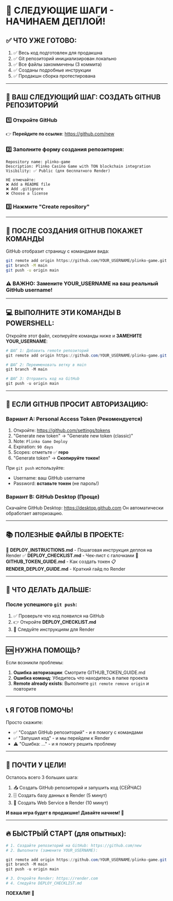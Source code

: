 # 🎯 СЛЕДУЮЩИЕ ШАГИ - НАЧИНАЕМ ДЕПЛОЙ!

## ✅ ЧТО УЖЕ ГОТОВО:

1. ✅ Весь код подготовлен для продакшна
2. ✅ Git репозиторий инициализирован локально
3. ✅ Все файлы закоммичены (3 коммита)
4. ✅ Созданы подробные инструкции
5. ✅ Продакшн сборка протестирована

---

## 🚀 ВАШ СЛЕДУЮЩИЙ ШАГ: СОЗДАТЬ GITHUB РЕПОЗИТОРИЙ

### 1️⃣ Откройте GitHub

👉 **Перейдите по ссылке**: https://github.com/new

### 2️⃣ Заполните форму создания репозитория:

```
Repository name: plinko-game
Description: Plinko Casino Game with TON blockchain integration
Visibility: ✅ Public (для бесплатного Render)

НЕ отмечайте:
❌ Add a README file
❌ Add .gitignore
❌ Choose a license
```

### 3️⃣ Нажмите "Create repository"

---

## 📝 ПОСЛЕ СОЗДАНИЯ GITHUB ПОКАЖЕТ КОМАНДЫ

GitHub отобразит страницу с командами вида:

```bash
git remote add origin https://github.com/YOUR_USERNAME/plinko-game.git
git branch -M main
git push -u origin main
```

### ⚠️ ВАЖНО: Замените YOUR_USERNAME на ваш реальный GitHub username!

---

## 💻 ВЫПОЛНИТЕ ЭТИ КОМАНДЫ В POWERSHELL:

Откройте этот файл, скопируйте команды ниже и **ЗАМЕНИТЕ YOUR_USERNAME**:

```powershell
# ШАГ 1: Добавить remote репозиторий
git remote add origin https://github.com/YOUR_USERNAME/plinko-game.git

# ШАГ 2: Переименовать ветку в main
git branch -M main

# ШАГ 3: Отправить код на GitHub
git push -u origin main
```

---

## 🔑 ЕСЛИ GITHUB ПРОСИТ АВТОРИЗАЦИЮ:

### Вариант A: Personal Access Token (Рекомендуется)

1. Откройте: https://github.com/settings/tokens
2. "Generate new token" → "Generate new token (classic)"
3. Note: `Plinko Game Deploy`
4. Expiration: `90 days`
5. Scopes: отметьте ✅ **repo**
6. "Generate token" → **Скопируйте токен!**

При `git push` используйте:
- Username: ваш GitHub username
- Password: **вставьте токен** (не пароль!)

### Вариант B: GitHub Desktop (Проще)

Скачайте GitHub Desktop: https://desktop.github.com
Он автоматически обработает авторизацию.

---

## 📚 ПОЛЕЗНЫЕ ФАЙЛЫ В ПРОЕКТЕ:

📖 **DEPLOY_INSTRUCTIONS.md** - Пошаговая инструкция деплоя на Render
✅ **DEPLOY_CHECKLIST.md** - Чек-лист с галочками
🔑 **GITHUB_TOKEN_GUIDE.md** - Как создать токен
📋 **RENDER_DEPLOY_GUIDE.md** - Краткий гайд по Render

---

## 🎯 ЧТО ДЕЛАТЬ ДАЛЬШЕ:

### После успешного `git push`:

1. ✅ Проверьте что код появился на GitHub
2. 👉 Откройте **DEPLOY_CHECKLIST.md**
3. 🚀 Следуйте инструкциям для Render

---

## 🆘 НУЖНА ПОМОЩЬ?

Если возникли проблемы:

1. **Ошибка авторизации**: Смотрите GITHUB_TOKEN_GUIDE.md
2. **Ошибка команд**: Убедитесь что находитесь в папке проекта
3. **Remote already exists**: Выполните `git remote remove origin` и повторите

---

## 📞 Я ГОТОВ ПОМОЧЬ!

Просто скажите:
- ✅ "Создал GitHub репозиторий" - и я помогу с командами
- ✅ "Запушил код" - и мы перейдем к Render
- ⚠️ "Ошибка: ..." - и я помогу решить проблему

---

## 🎉 ПОЧТИ У ЦЕЛИ!

Осталось всего 3 больших шага:
1. 📤 Создать GitHub репозиторий и запушить код (СЕЙЧАС)
2. 🗄️ Создать базу данных в Render (5 минут)
3. 🚀 Создать Web Service в Render (10 минут)

**И ваша игра будет в продакшне! Давайте начнем! 💪**

---

## 🔥 БЫСТРЫЙ СТАРТ (для опытных):

```powershell
# 1. Создайте репозиторий на GitHub: https://github.com/new
# 2. Выполните (замените YOUR_USERNAME):

git remote add origin https://github.com/YOUR_USERNAME/plinko-game.git
git branch -M main
git push -u origin main

# 3. Откройте Render: https://render.com
# 4. Следуйте DEPLOY_CHECKLIST.md
```

**ПОЕХАЛИ! 🚀**